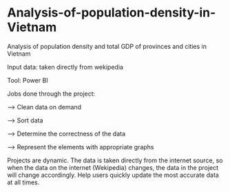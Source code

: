 # Analysis-of-population-density-in-Vietnam

Analysis of population density and total GDP of provinces and cities in Vietnam

Input data: taken directly from wekipedia

Tool: Power BI

Jobs done through the project:

-->	Clean data on demand

-->	Sort data

-->	Determine the correctness of the data

-->	Represent the elements with appropriate graphs

Projects are dynamic. The data is taken directly from the internet source, so when the data on the internet (Wekipedia) changes, the data in the project will change accordingly. Help users quickly update the most accurate data at all times.

